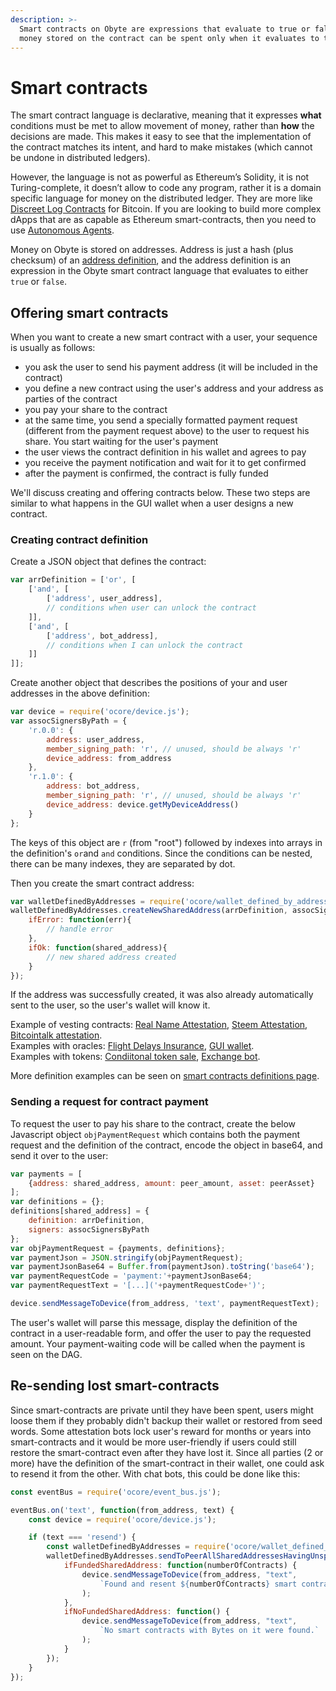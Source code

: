 ```yaml
---
description: >-
  Smart contracts on Obyte are expressions that evaluate to true or false, the
  money stored on the contract can be spent only when it evaluates to true.
---
```


# Smart contracts

The smart contract language is declarative, meaning that it expresses **what** conditions must be met to allow movement of money, rather than **how** the decisions are made. This makes it easy to see that the implementation of the contract matches its intent, and hard to make mistakes \(which cannot be undone in distributed ledgers\).

However, the language is not as powerful as Ethereum’s Solidity, it is not Turing-complete, it doesn’t allow to code any program, rather it is a domain specific language for money on the distributed ledger. They are more like [Discreet Log Contracts](https://adiabat.github.io/dlc.pdf) for Bitcoin. If you are looking to build more complex dApps that are as capable as Ethereum smart-contracts, then you need to use [Autonomous Agents](../autonomous-agents/).

Money on Obyte is stored on addresses. Address is just a hash \(plus checksum\) of an [address definition](reference.md), and the address definition is an expression in the Obyte smart contract language that evaluates to either `true` or `false`.

## Offering smart contracts

When you want to create a new smart contract with a user, your sequence is usually as follows:

* you ask the user to send his payment address \(it will be included in the contract\)
* you define a new contract using the user's address and your address as parties of the contract
* you pay your share to the contract
* at the same time, you send a specially formatted payment request \(different from the payment request above\) to the user to request his share. You start waiting for the user's payment
* the user views the contract definition in his wallet and agrees to pay
* you receive the payment notification and wait for it to get confirmed
* after the payment is confirmed, the contract is fully funded

We'll discuss creating and offering contracts below. These two steps are similar to what happens in the GUI wallet when a user designs a new contract.

### Creating contract definition

Create a JSON object that defines the contract:

```javascript
var arrDefinition = ['or', [
    ['and', [
        ['address', user_address],
        // conditions when user can unlock the contract
    ]],
    ['and', [
        ['address', bot_address],
        // conditions when I can unlock the contract
    ]]
]];
```

Create another object that describes the positions of your and user addresses in the above definition:

```javascript
var device = require('ocore/device.js');
var assocSignersByPath = {
    'r.0.0': {
        address: user_address,
        member_signing_path: 'r', // unused, should be always 'r'
        device_address: from_address
    },
    'r.1.0': {
        address: bot_address,
        member_signing_path: 'r', // unused, should be always 'r'
        device_address: device.getMyDeviceAddress()
    }
};
```

The keys of this object are `r` \(from "root"\) followed by indexes into arrays in the definition's `or`and `and` conditions. Since the conditions can be nested, there can be many indexes, they are separated by dot.

Then you create the smart contract address:

```javascript
var walletDefinedByAddresses = require('ocore/wallet_defined_by_addresses.js');
walletDefinedByAddresses.createNewSharedAddress(arrDefinition, assocSignersByPath, {
    ifError: function(err){
        // handle error
    },
    ifOk: function(shared_address){
        // new shared address created
    }
});
```

If the address was successfully created, it was also already automatically sent to the user, so the user's wallet will know it.

Example of vesting contracts: [Real Name Attestation](https://github.com/byteball/real-name-attestation/blob/master/modules/contract.js), [Steem Attestation](https://github.com/byteball/steem-attestation/blob/master/modules/contract.js), [Bitcointalk attestation](https://github.com/byteball/bitcointalk-attestation/blob/master/modules/contract.js).  
Examples with oracles: [Flight Delays Insurance](https://github.com/byteball/flight-delays-insurance/blob/master/offerContract.js),  [GUI wallet](https://github.com/byteball/obyte-gui-wallet/blob/master/src/js/controllers/correspondentDevice.js).  
Examples with tokens: [Condiitonal token sale](https://github.com/byteball/conditional-token-sale/blob/master/offerContractReversePayment.js), [Exchange bot](https://github.com/byteball/obyte-exchange/blob/master/book.js).

More definition examples can be seen on [smart contracts definitions page](reference.md).

### Sending a request for contract payment

To request the user to pay his share to the contract, create the below Javascript object `objPaymentRequest` which contains both the payment request and the definition of the contract, encode the object in base64, and send it over to the user:

```javascript
var payments = [
    {address: shared_address, amount: peer_amount, asset: peerAsset}
];
var definitions = {};
definitions[shared_address] = {
    definition: arrDefinition,
    signers: assocSignersByPath
};
var objPaymentRequest = {payments, definitions};
var paymentJson = JSON.stringify(objPaymentRequest);
var paymentJsonBase64 = Buffer.from(paymentJson).toString('base64');
var paymentRequestCode = 'payment:'+paymentJsonBase64;
var paymentRequestText = '[...]('+paymentRequestCode+')';

device.sendMessageToDevice(from_address, 'text', paymentRequestText);
```

The user's wallet will parse this message, display the definition of the contract in a user-readable form, and offer the user to pay the requested amount. Your payment-waiting code will be called when the payment is seen on the DAG.

## Re-sending lost smart-contracts

Since smart-contracts are private until they have been spent, users might loose them if they probably didn't backup their wallet or restored from seed words. Some attestation bots lock user's reward for months or years into smart-contracts and it would be more user-friendly if users could still restore the smart-contract even after they have lost it. Since all parties \(2 or more\) have the definition of the smart-contract in their wallet, one could ask to resend it from the other. With chat bots, this could be done like this:

```javascript
const eventBus = require('ocore/event_bus.js');

eventBus.on('text', function(from_address, text) {
	const device = require('ocore/device.js');

	if (text === 'resend') {
		const walletDefinedByAddresses = require('ocore/wallet_defined_by_addresses');
		walletDefinedByAddresses.sendToPeerAllSharedAddressesHavingUnspentOutputs(from_address, 'base', {
			ifFundedSharedAddress: function(numberOfContracts) {
				device.sendMessageToDevice(from_address, "text",
					`Found and resent ${numberOfContracts} smart contracts that have Bytes on them to your wallet.`
				);
			},
			ifNoFundedSharedAddress: function() {
				device.sendMessageToDevice(from_address, "text",
					`No smart contracts with Bytes on it were found.`
				);
			}
		});
	}
});
```

